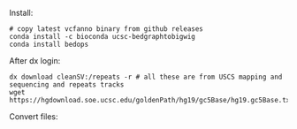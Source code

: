 Install:

```
# copy latest vcfanno binary from github releases
conda install -c bioconda ucsc-bedgraphtobigwig
conda install bedops

```

After dx login:
```
dx download cleanSV:/repeats -r # all these are from USCS mapping and sequencing and repeats tracks
wget https://hgdownload.soe.ucsc.edu/goldenPath/hg19/gc5Base/hg19.gc5Base.txt.gz
```

Convert files:

```

```
